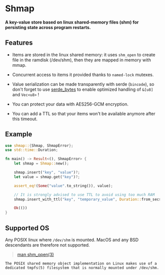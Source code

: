 # **Shmap**

**A key-value store based on linux shared-memory files (shm) for persisting state across program restarts.**

## Features

- Items are stored in the linux shared memory: it uses `shm_open` to create file in the ramdisk (/dev/shm), then they are mapped in memory with mmap.

- Concurrent access to items it provided thanks to `named-lock` mutexes.

- Value serialization can be made transparently with serde (`bincode`), so don't forget to use [serde_bytes](https://crates.io/crates/serde_bytes) to enable optimized handling of `&[u8]` and `Vec<u8>` !

- You can protect your data with AES256-GCM encryption.

- You can add a TTL so that your items won't be available anymore after this timeout.

## Example

```rust
use shmap::{Shmap, ShmapError};
use std::time::Duration;

fn main() -> Result<(), ShmapError> {
    let shmap = Shmap::new();

    shmap.insert("key", "value")?;
    let value = shmap.get("key")?;

    assert_eq!(Some("value".to_string()), value);

    // It is strongly advised to use TTL to avoid using too much RAM
    shmap.insert_with_ttl("key", "temporary_value", Duration::from_secs(60))?;

    Ok(())
}
```

## Supported OS

Any POSIX linux where `/dev/shm` is mounted. MacOS and any BSD descendants are therefore not supported.

> [man shm_open(3)](https://man7.org/linux/man-pages/man3/shm_open.3.html)

```text
The POSIX shared memory object implementation on Linux makes use of a dedicated tmpfs(5) filesystem that is normally mounted under /dev/shm.
```
